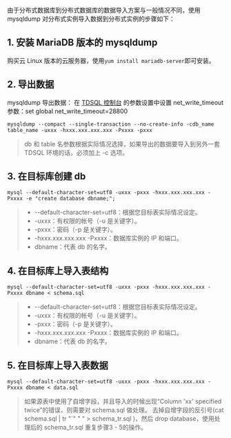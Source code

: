 由于分布式数据库到分布式数据库的数据导入方案与一般情况不同，使用 mysqldump 对分布式实例导入数据到分布式实例的步骤如下：

## 1. 安装 MariaDB 版本的 mysqldump
购买云 Linux 版本的云服务器，使用`yum install mariadb-server`即可安装。

## 2. 导出数据
mysqldump 导出数据：
在 [TDSQL 控制台](https://console.cloud.tencent.com/dcdb) 的参数设置中设置 net_write_timeout 参数：set global net_write_timeout=28800
```
mysqldump --compact --single-transaction --no-create-info -cdb_name table_name -uxxx -hxxx.xxx.xxx.xxx -Pxxxx -pxxx
```
>db 和 table 名参数根据实际情况选择，如果导出的数据要导⼊到另外⼀套 TDSQL 环境的话，必须加上 -c 选项。

## 3. 在目标库创建 db
```
mysql --default-character-set=utf8 -uxxx -pxxx -hxxx.xxx.xxx.xxx -Pxxxx -e "create database dbname;";
```
>
>- --default-character-set=utf8：根据您目标表实际情况设定。
>- -uxxx：有权限的帐号（-u 是关键字）。
>- -pxxx：密码（-p 是关键字）。
>- -hxxx.xxx.xxx.xxx -Pxxxx：数据库实例的 IP 和端口。
>- dbname：代表 db 的名字。

## 4. 在目标库上导入表结构
```
mysql --default-character-set=utf8 -uxxx -pxxx -hxxx.xxx.xxx.xxx -Pxxxx dbname < schema.sql
```
>
>- --default-character-set=utf8：根据您目标表实际情况设定。
>- -uxxx：有权限的帐号（-u 是关键字）。
>- -pxxx：密码（-p 是关键字）。
>- -hxxx.xxx.xxx.xxx -Pxxxx：数据库实例的 IP 和端口。
>- dbname：代表 db 的名字。

## 5. 在目标库上导入表数据
```
mysql --default-character-set=utf8 -uxxx -pxxx -hxxx.xxx.xxx.xxx -Pxxxx dbname < data.sql
```
>如果源表中使用了自增字段，并且导入的时候出现“Column 'xx' specified twice”的错误，则需要对 schema.sql 做处理。
>去掉自增字段的反引号(cat schema.sql | tr "\`" " " > schema_tr.sql )，然后 drop database，使用处理后的 schema_tr.sql 重复步骤3 - 5的操作。

